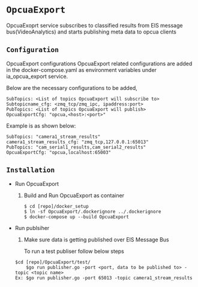 # `OpcuaExport`

OpcuaExoprt service subscribes to classified results from EIS message bus(VideoAnalytics) and starts publishing meta data to opcua clients


## `Configuration`

OpcuaExport configurations 
OpcuaExport related configurations are added in the docker-compose.yaml as environment variables under ia_opcua_export service. 

Below are the necessary configurations to be added,

```
SubTopics: <List of topics OpcuaExport will subscribe to> 
Subtopicname_cfg: <zmq_tcp/zmq_ipc, ipaddress:port>
PubTopics: <List of topics OpcuaExport will publish>
OpcuaExportCfg: "opcua,<host>:<port>"
```
Example is as shown below:

```
SubTopics: "camera1_stream_results"
camera1_stream_results_cfg: "zmq_tcp,127.0.0.1:65013"
PubTopics: "cam_serial1_results,cam_serial2_results"
OpcuaExportCfg: "opcua,localhost:65003"
```

## `Installation`

* Run OpcuaExport

	1. Build and Run OpcuaExport as container
        ```
        $ cd [repo]/docker_setup
        $ ln -sf OpcuaExport/.dockerignore ../.dockerignore
        $ docker-compose up --build OpcuaExport        
       ```
* Run publsiher

	1. Make sure data is getting published over EIS Message Bus

		To run a test publiser follow below steps
	```
	$cd [repo]/OpcuaExport/test/
    	$go run publisher.go -port <port, data to be published to> -topic <topic name>
   	Ex: $go run publisher.go -port 65013 -topic camera1_stream_results
